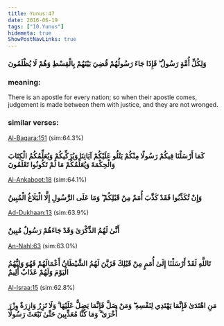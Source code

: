 ```yaml
---
title: Yunus:47
date: 2016-06-19
tags: ["10.Yunus"]
hidemeta: true 
ShowPostNavLinks: true 
---
```

### وَلِكُلِّ أُمَّةٍ رَسُولٌ ۖ فَإِذَا جَاءَ رَسُولُهُمْ قُضِيَ بَيْنَهُمْ بِالْقِسْطِ وَهُمْ لَا يُظْلَمُونَ
### meaning: 
There is an apostle for every nation; so when their apostle comes, judgement is made between them with justice, and they are not wronged.
### similar verses: 

[Al-Baqara:151](/2/151) (sim:64.3%)

### كَمَا أَرْسَلْنَا فِيكُمْ رَسُولًا مِنْكُمْ يَتْلُو عَلَيْكُمْ آيَاتِنَا وَيُزَكِّيكُمْ وَيُعَلِّمُكُمُ الْكِتَابَ وَالْحِكْمَةَ وَيُعَلِّمُكُمْ مَا لَمْ تَكُونُوا تَعْلَمُونَ

[Al-Ankaboot:18](/29/18) (sim:64.1%)

### وَإِنْ تُكَذِّبُوا فَقَدْ كَذَّبَ أُمَمٌ مِنْ قَبْلِكُمْ ۖ وَمَا عَلَى الرَّسُولِ إِلَّا الْبَلَاغُ الْمُبِينُ

[Ad-Dukhaan:13](/44/13) (sim:63.9%)

### أَنَّىٰ لَهُمُ الذِّكْرَىٰ وَقَدْ جَاءَهُمْ رَسُولٌ مُبِينٌ

[An-Nahl:63](/16/63) (sim:63.0%)

### تَاللَّهِ لَقَدْ أَرْسَلْنَا إِلَىٰ أُمَمٍ مِنْ قَبْلِكَ فَزَيَّنَ لَهُمُ الشَّيْطَانُ أَعْمَالَهُمْ فَهُوَ وَلِيُّهُمُ الْيَوْمَ وَلَهُمْ عَذَابٌ أَلِيمٌ

[Al-Israa:15](/17/15) (sim:62.8%)

### مَنِ اهْتَدَىٰ فَإِنَّمَا يَهْتَدِي لِنَفْسِهِ ۖ وَمَنْ ضَلَّ فَإِنَّمَا يَضِلُّ عَلَيْهَا ۚ وَلَا تَزِرُ وَازِرَةٌ وِزْرَ أُخْرَىٰ ۗ وَمَا كُنَّا مُعَذِّبِينَ حَتَّىٰ نَبْعَثَ رَسُولًا
